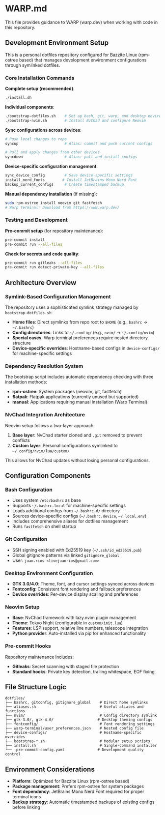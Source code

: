 # WARP.md

This file provides guidance to WARP (warp.dev) when working with code in this repository.

## Development Environment Setup

This is a personal dotfiles repository configured for Bazzite Linux (rpm-ostree based) that manages development environment configurations through symlinked dotfiles.

### Core Installation Commands

**Complete setup (recommended)**:
```bash
./install.sh
```

**Individual components**:
```bash
./bootstrap-dotfiles.sh    # Set up bash, git, warp, and desktop environment configs
./bootstrap-nvim.sh        # Install NvChad and configure Neovim
```

**Sync configurations across devices**:
```bash
# Push local changes to repo
syncup                     # Alias: commit and push current configs

# Pull and apply changes from other devices
syncdown                   # Alias: pull and install configs
```

**Device-specific configuration management**:
```bash
sync_device_config         # Save device-specific settings
install_nerd_fonts        # Install JetBrains Mono Nerd Font
backup_current_configs     # Create timestamped backup
```

**Manual dependency installation** (if missing):
```bash
sudo rpm-ostree install neovim git fastfetch
# Warp Terminal: Download from https://www.warp.dev/
```

### Testing and Development

**Pre-commit setup** (for repository maintenance):
```bash
pre-commit install
pre-commit run --all-files
```

**Check for secrets and code quality**:
```bash
pre-commit run gitleaks --all-files
pre-commit run detect-private-key --all-files
```

## Architecture Overview

### Symlink-Based Configuration Management

The repository uses a sophisticated symlink strategy managed by `bootstrap-dotfiles.sh`:

- **Home files**: Direct symlinks from repo root to `$HOME` (e.g., `bashrc` → `~/.bashrc`)  
- **Config directories**: Links to `~/.config/` (e.g., `nvim/` → `~/.config/nvim`)
- **Special cases**: Warp terminal preferences require nested directory structure
- **Device-specific overrides**: Hostname-based configs in `device-configs/` for machine-specific settings

### Dependency Resolution System

The bootstrap script includes automatic dependency checking with three installation methods:
- **rpm-ostree**: System packages (neovim, git, fastfetch)
- **flatpak**: Flatpak applications (currently unused but supported)
- **manual**: Applications requiring manual installation (Warp Terminal)

### NvChad Integration Architecture

Neovim setup follows a two-layer approach:
1. **Base layer**: NvChad starter cloned and `.git` removed to prevent conflicts
2. **Custom layer**: Personal configurations symlinked to `~/.config/nvim/lua/custom/`

This allows for NvChad updates without losing personal configurations.

## Configuration Components

### Bash Configuration
- Uses system `/etc/bashrc` as base
- Supports `~/.bashrc.local` for machine-specific settings
- Loads additional configs from `~/.bashrc.d/` directory
- Sources device-specific configs (`~/.bashrc.device`, `~/.local.env`)
- Includes comprehensive aliases for dotfiles management
- Runs `fastfetch` on shell startup

### Git Configuration
- SSH signing enabled with Ed25519 key (`~/.ssh/id_ed25519.pub`)
- Global gitignore patterns via linked `gitignore_global`
- User: `juan.rios <livejuanrios@gmail.com>`

### Desktop Environment Configuration
- **GTK 3.0/4.0**: Theme, font, and cursor settings synced across devices
- **Fontconfig**: Consistent font rendering and fallback preferences
- **Device overrides**: Per-device display scaling and preferences

### Neovim Setup
- **Base**: NvChad framework with lazy.nvim plugin management
- **Theme**: Tokyo Night (configurable in `custom/init.lua`)
- **Features**: LSP support, relative line numbers, telescope integration
- **Python provider**: Auto-installed via pip for enhanced functionality

### Pre-commit Hooks
Repository maintenance includes:
- **Gitleaks**: Secret scanning with staged file protection
- **Standard hooks**: Private key detection, trailing whitespace, EOF fixing

## File Structure Logic

```
dotfiles/
├── bashrc, gitconfig, gitignore_global    # Direct home symlinks
├── aliases.sh                             # Useful aliases and functions
├── nvim/                                  # Config directory symlink
├── gtk-3.0/, gtk-4.0/                    # Desktop theming configs
├── fontconfig/                            # Font rendering settings
├── warp-terminal/user_preferences.json    # Nested config file
├── device-configs/                        # Hostname-specific overrides
├── bootstrap-*.sh                         # Modular setup scripts
├── install.sh                             # Single-command installer
└── .pre-commit-config.yaml               # Development quality control
```

## Environment Considerations

- **Platform**: Optimized for Bazzite Linux (rpm-ostree based)
- **Package management**: Prefers rpm-ostree for system packages
- **Font dependency**: JetBrains Mono Nerd Font required for proper terminal icons
- **Backup strategy**: Automatic timestamped backups of existing configs before linking